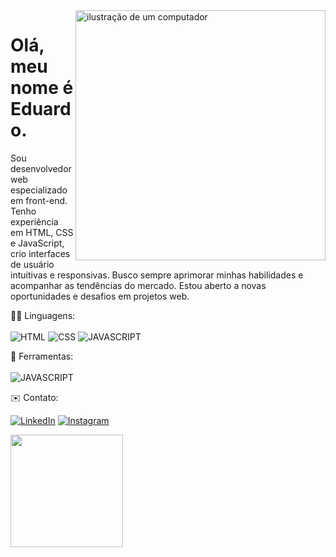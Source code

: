 <img src="https://raw.githubusercontent.com/MicaelliMedeiros/micaellimedeiros/master/image/computer-illustration.png" alt="ilustração de um computador" min-width="400px" max-width="400px" width="400px" align="right">

# Olá, meu nome é Eduardo.

<p align="left"> 
Sou desenvolvedor web especializado em front-end. Tenho experiência em HTML, CSS e JavaScript, crio interfaces de usuário intuitivas e responsivas. Busco sempre aprimorar minhas habilidades e acompanhar as tendências do mercado. Estou aberto a novas oportunidades e desafios em projetos web.
</p>

<p align="left">
  🧑‍💻 Linguagens: 
  <br>
  <br>

  <img src="https://img.shields.io/badge/HTML5-E34F26?style=for-the-badge&logo=html5&logoColor=white" alt="HTML"/>
  <img src="https://img.shields.io/badge/CSS3-1572B6?style=for-the-badge&logo=css3&logoColor=white" alt="CSS"/>
  <img src="https://img.shields.io/badge/JavaScript-F7DF1E?style=for-the-badge&logo=javascript&logoColor=black" alt="JAVASCRIPT"/>

</p>

<p align="left">
  💼 Ferramentas:
  <br>
  <br>
  
  <img src="https://img.shields.io/badge/-Visual%20Studio%20Code-333333?style=flat&logo=visual-studio-code&logoColor=007ACC" alt="JAVASCRIPT"/>
  
</p>

<p align="left">
  ✉️ Contato:
</p>

<p align="left">
  <a href="https://www.linkedin.com/in/eduardo-mendes-26538030b/" title="LinkedIn">
  <img src="https://img.shields.io/badge/-Linkedin-0e76a8?style=flat-square&logo=Linkedin&logoColor=white&link=LINK-DO-SEU-LINKEDIN" alt="LinkedIn"/></a>
  
  <a href="https://www.instagram.com/eduardomendes127/" title="Instagram">
  <img src="https://img.shields.io/badge/-Instagram-DF0174?style=flat-square&labelColor=DF0174&logo=instagram&logoColor=white&link=LINK-DO-SEU-INSTAGRAM" alt="Instagram"/></a>
</p>

<div>
<a href="https://github.com/eduardomendes117">
<img loading="lazy" height="180em" src="https://github-readme-stats.vercel.app/api/top-langs/?username=eduardomendes117&layout=compact&langs_count=7&theme=dracula"/>
</div>

